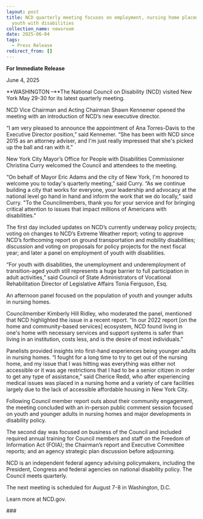 ```yaml
---
layout: post
title: NCD quarterly meeting focuses on employment, nursing home placement of
  youth with disabilities
collection_name: newsroom
date: 2025-06-04
tags:
  - Press Release
redirect_from: []
---
```


**For Immediate Release**

June 4, 2025

**WASHINGTON –**The National Council on Disability (NCD) visited New York May 29-30 for its latest quarterly meeting.

NCD Vice Chairman and Acting Chairman Shawn Kennemer opened the meeting with an introduction of NCD’s new executive director.

“I am very pleased to announce the appointment of Ana Torres-Davis to the Executive Director position,” said Kennemer. “She has been with NCD since 2015 as an attorney adviser, and I'm just really impressed that she's picked up the ball and ran with it.”

New York City Mayor’s Office for People with Disabilities Commissioner Christina Curry welcomed the Council and attendees to the meeting.

“On behalf of Mayor Eric Adams and the city of New York, I'm honored to welcome you to today's quarterly meeting,” said Curry. “As we continue building a city that works for everyone, your leadership and advocacy at the national level go hand in hand and inform the work that we do locally," said Curry. "To the Councilmembers, thank you for your service and for bringing critical attention to issues that impact millions of Americans with disabilities."

The first day included updates on NCD’s currently underway policy projects; voting on changes to NCD’s Extreme Weather report; voting to approve NCD’s forthcoming report on ground transportation and mobility disabilities; discussion and voting on proposals for policy projects for the next fiscal year; and later a panel on employment of youth with disabilities.

“For youth with disabilities, the unemployment and underemployment of transition-aged youth still represents a huge barrier to full participation in adult activities,” said Council of State Administrators of Vocational Rehabilitation Director of Legislative Affairs Tonia Ferguson, Esq.

An afternoon panel focused on the population of youth and younger adults in nursing homes.

Councilmember Kimberly Hill Ridley, who moderated the panel, mentioned that NCD highlighted the issue in a recent report. “In our 2022 report \[on the home and community-based services] ecosystem, NCD found living in one's home with necessary services and support systems is safer than living in an institution, costs less, and is the desire of most individuals.”

Panelists provided insights into first-hand experiences being younger adults in nursing homes. “I fought for a long time to try to get out of the nursing home, and my issue that I was hitting was everything was either not accessible or it was age restrictions that I had to be a senior citizen in order to get any type of assistance,” said Cherice Redd, who after experiencing medical issues was placed in a nursing home and a variety of care facilities largely due to the lack of accessible affordable housing in New York City.

Following Council member report outs about their community engagement, the meeting concluded with an in-person public comment session focused on youth and younger adults in nursing homes and major developments in disability policy.

The second day was focused on business of the Council and included required annual training for Council members and staff on the Freedom of Information Act (FOIA); the Chairman’s report and Executive Committee reports; and an agency strategic plan discussion before adjourning.

NCD is an independent federal agency advising policymakers, including the President, Congress and federal agencies on national disability policy. The Council meets quarterly.

The next meeting is scheduled for August 7-8 in Washington, D.C.

Learn more at NCD.gov.

\###
